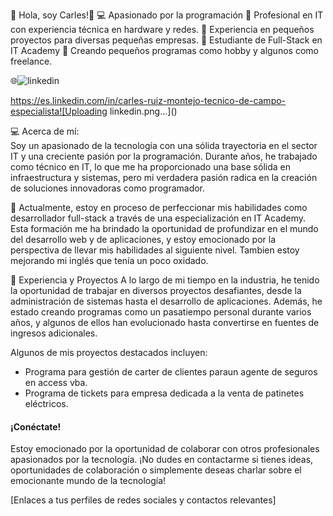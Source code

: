 <p aling="center">  
👋 Hola, soy Carles!👋
💻 Apasionado por la programación
💼 Profesional en IT con experiencia técnica en hardware y redes.
🔧 Experiencia en pequeños proyectos para diversas pequeñas empresas.
🌱 Estudiante de Full-Stack en IT Academy
🚀 Creando pequeños programas como hobby y algunos como freelance.

🌐![linkedin](https://github.com/CarlesDeveloperPHP/CarlesDeveloperPHP/assets/145340070/ac67ee96-28de-4541-af59-3d9b228f0132)

 https://es.linkedin.com/in/carles-ruiz-montejo-tecnico-de-campo-especialista![Uploading linkedin.png…]()



💻 Acerca de mí:  
  Soy un apasionado de la tecnología con una sólida trayectoria en el sector IT y una creciente pasión por la programación. Durante años, he trabajado como técnico en IT, lo que me ha proporcionado una base sólida en infraestructura y sistemas, pero mi verdadera pasión radica en la creación de soluciones innovadoras como programador.

🌱 Actualmente, estoy en proceso de perfeccionar mis habilidades como desarrollador full-stack a través de una especialización en IT Academy. Esta formación me ha brindado la oportunidad de profundizar en el mundo del desarrollo web y de aplicaciones, y estoy emocionado por la perspectiva de llevar mis habilidades al siguiente nivel.
Tambien estoy mejorando mi inglés que tenía un poco oxidado.


🚀 Experiencia y Proyectos
A lo largo de mi tiempo en la industria, he tenido la oportunidad de trabajar en diversos proyectos desafiantes, desde la administración de sistemas hasta el desarrollo de aplicaciones. Además, he estado creando programas como un pasatiempo personal durante varios años, y algunos de ellos han evolucionado hasta convertirse en fuentes de ingresos adicionales.

Algunos de mis proyectos destacados incluyen:
- Programa para gestión de carter de clientes paraun agente de seguros en access vba.
- Programa de tickets para empresa dedicada a la venta de patinetes eléctricos.


#### ¡Conéctate!
Estoy emocionado por la oportunidad de colaborar con otros profesionales apasionados por la tecnología. ¡No dudes en contactarme si tienes ideas, oportunidades de colaboración o simplemente deseas charlar sobre el emocionante mundo de la tecnología!

[Enlaces a tus perfiles de redes sociales y contactos relevantes]


</p>

